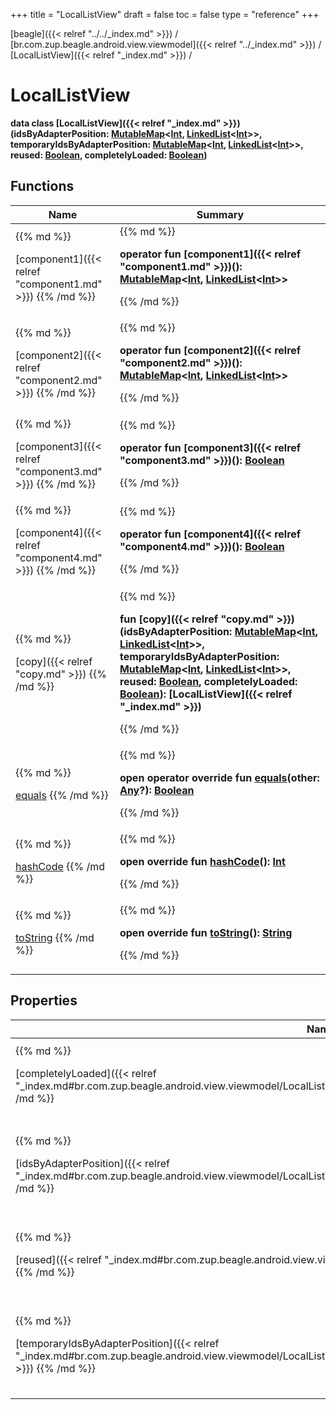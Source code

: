 +++
title = "LocalListView"
draft = false
toc = false
type = "reference"
+++

[beagle]({{< relref "../../_index.md" >}}) / [br.com.zup.beagle.android.view.viewmodel]({{< relref "../_index.md" >}}) / [LocalListView]({{< relref "_index.md" >}}) / 



# LocalListView  
  <b>data class [LocalListView]({{< relref "_index.md" >}})(**idsByAdapterPosition**: [MutableMap](https://kotlinlang.org/api/latest/jvm/stdlib/kotlin.collections/-mutable-map/index.html)<[Int](https://kotlinlang.org/api/latest/jvm/stdlib/kotlin/-int/index.html), [LinkedList](https://developer.android.com/reference/kotlin/java/util/LinkedList.html)<[Int](https://kotlinlang.org/api/latest/jvm/stdlib/kotlin/-int/index.html)>>, **temporaryIdsByAdapterPosition**: [MutableMap](https://kotlinlang.org/api/latest/jvm/stdlib/kotlin.collections/-mutable-map/index.html)<[Int](https://kotlinlang.org/api/latest/jvm/stdlib/kotlin/-int/index.html), [LinkedList](https://developer.android.com/reference/kotlin/java/util/LinkedList.html)<[Int](https://kotlinlang.org/api/latest/jvm/stdlib/kotlin/-int/index.html)>>, **reused**: [Boolean](https://kotlinlang.org/api/latest/jvm/stdlib/kotlin/-boolean/index.html), **completelyLoaded**: [Boolean](https://kotlinlang.org/api/latest/jvm/stdlib/kotlin/-boolean/index.html))</b>   


## Functions  
<table>
  
<thead>
<tr>
<th>
Name  
</th>
<th>
Summary  
</th>
  
</tr>
</thead>
<tbody>
<tr>
<td>
{{% md %}}

[component1]({{< relref "component1.md" >}})
{{% /md %}}
</td>
<td>
{{% md %}}

  
<b>operator fun [component1]({{< relref "component1.md" >}})(): [MutableMap](https://kotlinlang.org/api/latest/jvm/stdlib/kotlin.collections/-mutable-map/index.html)<[Int](https://kotlinlang.org/api/latest/jvm/stdlib/kotlin/-int/index.html), [LinkedList](https://developer.android.com/reference/kotlin/java/util/LinkedList.html)<[Int](https://kotlinlang.org/api/latest/jvm/stdlib/kotlin/-int/index.html)>></b>  



{{% /md %}}
</td>
</tr>

<tr>
<td>
{{% md %}}

[component2]({{< relref "component2.md" >}})
{{% /md %}}
</td>
<td>
{{% md %}}

  
<b>operator fun [component2]({{< relref "component2.md" >}})(): [MutableMap](https://kotlinlang.org/api/latest/jvm/stdlib/kotlin.collections/-mutable-map/index.html)<[Int](https://kotlinlang.org/api/latest/jvm/stdlib/kotlin/-int/index.html), [LinkedList](https://developer.android.com/reference/kotlin/java/util/LinkedList.html)<[Int](https://kotlinlang.org/api/latest/jvm/stdlib/kotlin/-int/index.html)>></b>  



{{% /md %}}
</td>
</tr>

<tr>
<td>
{{% md %}}

[component3]({{< relref "component3.md" >}})
{{% /md %}}
</td>
<td>
{{% md %}}

  
<b>operator fun [component3]({{< relref "component3.md" >}})(): [Boolean](https://kotlinlang.org/api/latest/jvm/stdlib/kotlin/-boolean/index.html)</b>  



{{% /md %}}
</td>
</tr>

<tr>
<td>
{{% md %}}

[component4]({{< relref "component4.md" >}})
{{% /md %}}
</td>
<td>
{{% md %}}

  
<b>operator fun [component4]({{< relref "component4.md" >}})(): [Boolean](https://kotlinlang.org/api/latest/jvm/stdlib/kotlin/-boolean/index.html)</b>  



{{% /md %}}
</td>
</tr>

<tr>
<td>
{{% md %}}

[copy]({{< relref "copy.md" >}})
{{% /md %}}
</td>
<td>
{{% md %}}

  
<b>fun [copy]({{< relref "copy.md" >}})(idsByAdapterPosition: [MutableMap](https://kotlinlang.org/api/latest/jvm/stdlib/kotlin.collections/-mutable-map/index.html)<[Int](https://kotlinlang.org/api/latest/jvm/stdlib/kotlin/-int/index.html), [LinkedList](https://developer.android.com/reference/kotlin/java/util/LinkedList.html)<[Int](https://kotlinlang.org/api/latest/jvm/stdlib/kotlin/-int/index.html)>>, temporaryIdsByAdapterPosition: [MutableMap](https://kotlinlang.org/api/latest/jvm/stdlib/kotlin.collections/-mutable-map/index.html)<[Int](https://kotlinlang.org/api/latest/jvm/stdlib/kotlin/-int/index.html), [LinkedList](https://developer.android.com/reference/kotlin/java/util/LinkedList.html)<[Int](https://kotlinlang.org/api/latest/jvm/stdlib/kotlin/-int/index.html)>>, reused: [Boolean](https://kotlinlang.org/api/latest/jvm/stdlib/kotlin/-boolean/index.html), completelyLoaded: [Boolean](https://kotlinlang.org/api/latest/jvm/stdlib/kotlin/-boolean/index.html)): [LocalListView]({{< relref "_index.md" >}})</b>  



{{% /md %}}
</td>
</tr>

<tr>
<td>
{{% md %}}

[equals](https://kotlinlang.org/api/latest/jvm/stdlib/kotlin/-any/equals.html)
{{% /md %}}
</td>
<td>
{{% md %}}

  
<b>open operator override fun [equals](https://kotlinlang.org/api/latest/jvm/stdlib/kotlin/-any/equals.html)(other: [Any](https://kotlinlang.org/api/latest/jvm/stdlib/kotlin/-any/index.html)?): [Boolean](https://kotlinlang.org/api/latest/jvm/stdlib/kotlin/-boolean/index.html)</b>  



{{% /md %}}
</td>
</tr>

<tr>
<td>
{{% md %}}

[hashCode](https://kotlinlang.org/api/latest/jvm/stdlib/kotlin/-any/hash-code.html)
{{% /md %}}
</td>
<td>
{{% md %}}

  
<b>open override fun [hashCode](https://kotlinlang.org/api/latest/jvm/stdlib/kotlin/-any/hash-code.html)(): [Int](https://kotlinlang.org/api/latest/jvm/stdlib/kotlin/-int/index.html)</b>  



{{% /md %}}
</td>
</tr>

<tr>
<td>
{{% md %}}

[toString](https://kotlinlang.org/api/latest/jvm/stdlib/kotlin/-any/to-string.html)
{{% /md %}}
</td>
<td>
{{% md %}}

  
<b>open override fun [toString](https://kotlinlang.org/api/latest/jvm/stdlib/kotlin/-any/to-string.html)(): [String](https://kotlinlang.org/api/latest/jvm/stdlib/kotlin/-string/index.html)</b>  



{{% /md %}}
</td>
</tr>

</tbody>
</table>


## Properties  
<table>
  
<thead>
<tr>
<th>
Name  
</th>
<th>
Summary  
</th>
  
</tr>
</thead>
<tbody>
<tr>
<td>
{{% md %}}

[completelyLoaded]({{< relref "_index.md#br.com.zup.beagle.android.view.viewmodel/LocalListView/completelyLoaded/#/PointingToDeclaration/" >}})
{{% /md %}}
</td>
<td>
{{% md %}}

  <b>var [completelyLoaded]({{< relref "_index.md#br.com.zup.beagle.android.view.viewmodel/LocalListView/completelyLoaded/#/PointingToDeclaration/" >}}): [Boolean](https://kotlinlang.org/api/latest/jvm/stdlib/kotlin/-boolean/index.html)</b>   

{{% /md %}}
</td>
</tr>

<tr>
<td>
{{% md %}}

[idsByAdapterPosition]({{< relref "_index.md#br.com.zup.beagle.android.view.viewmodel/LocalListView/idsByAdapterPosition/#/PointingToDeclaration/" >}})
{{% /md %}}
</td>
<td>
{{% md %}}

  <b>val [idsByAdapterPosition]({{< relref "_index.md#br.com.zup.beagle.android.view.viewmodel/LocalListView/idsByAdapterPosition/#/PointingToDeclaration/" >}}): [MutableMap](https://kotlinlang.org/api/latest/jvm/stdlib/kotlin.collections/-mutable-map/index.html)<[Int](https://kotlinlang.org/api/latest/jvm/stdlib/kotlin/-int/index.html), [LinkedList](https://developer.android.com/reference/kotlin/java/util/LinkedList.html)<[Int](https://kotlinlang.org/api/latest/jvm/stdlib/kotlin/-int/index.html)>></b>   

{{% /md %}}
</td>
</tr>

<tr>
<td>
{{% md %}}

[reused]({{< relref "_index.md#br.com.zup.beagle.android.view.viewmodel/LocalListView/reused/#/PointingToDeclaration/" >}})
{{% /md %}}
</td>
<td>
{{% md %}}

  <b>var [reused]({{< relref "_index.md#br.com.zup.beagle.android.view.viewmodel/LocalListView/reused/#/PointingToDeclaration/" >}}): [Boolean](https://kotlinlang.org/api/latest/jvm/stdlib/kotlin/-boolean/index.html)</b>   

{{% /md %}}
</td>
</tr>

<tr>
<td>
{{% md %}}

[temporaryIdsByAdapterPosition]({{< relref "_index.md#br.com.zup.beagle.android.view.viewmodel/LocalListView/temporaryIdsByAdapterPosition/#/PointingToDeclaration/" >}})
{{% /md %}}
</td>
<td>
{{% md %}}

  <b>var [temporaryIdsByAdapterPosition]({{< relref "_index.md#br.com.zup.beagle.android.view.viewmodel/LocalListView/temporaryIdsByAdapterPosition/#/PointingToDeclaration/" >}}): [MutableMap](https://kotlinlang.org/api/latest/jvm/stdlib/kotlin.collections/-mutable-map/index.html)<[Int](https://kotlinlang.org/api/latest/jvm/stdlib/kotlin/-int/index.html), [LinkedList](https://developer.android.com/reference/kotlin/java/util/LinkedList.html)<[Int](https://kotlinlang.org/api/latest/jvm/stdlib/kotlin/-int/index.html)>></b>   

{{% /md %}}
</td>
</tr>

</tbody>
</table>

